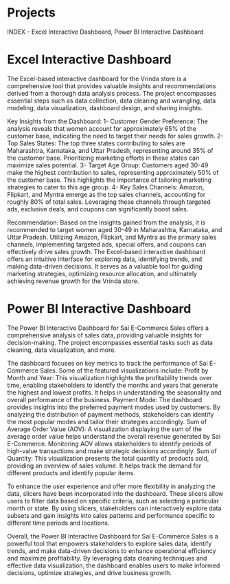 # Projects

INDEX -
Excel Interactive Dashboard,
Power BI Interactive Dashboard 



# Excel Interactive Dashboard

The Excel-based interactive dashboard for the Vrinda store is a comprehensive tool that provides valuable insights and recommendations derived from a thorough data analysis process. The project encompasses essential steps such as data collection, data cleaning and wrangling, data modeling, data visualization, dashboard design, and sharing insights.

Key Insights from the Dashboard:
1- Customer Gender Preference: The analysis reveals that women account for approximately 65% of the customer base, indicating the need to target their needs for sales growth.
2- Top Sales States: The top three states contributing to sales are Maharashtra, Karnataka, and Uttar Pradesh, representing around 35% of the customer base. Prioritizing marketing efforts in these states can maximize sales potential.
3- Target Age Group: Customers aged 30-49 make the highest contribution to sales, representing approximately 50% of the customer base. This highlights the importance of tailoring marketing strategies to cater to this age group.
4- Key Sales Channels: Amazon, Flipkart, and Myntra emerge as the top sales channels, accounting for roughly 80% of total sales. Leveraging these channels through targeted ads, exclusive deals, and coupons can significantly boost sales.

Recommendation:
Based on the insights gained from the analysis, it is recommended to target women aged 30-49 in Maharashtra, Karnataka, and Uttar Pradesh. Utilizing Amazon, Flipkart, and Myntra as the primary sales channels, implementing targeted ads, special offers, and coupons can effectively drive sales growth.
The Excel-based interactive dashboard offers an intuitive interface for exploring data, identifying trends, and making data-driven decisions. It serves as a valuable tool for guiding marketing strategies, optimizing resource allocation, and ultimately achieving revenue growth for the Vrinda store.



# Power BI Interactive Dashboard 

The Power BI Interactive Dashboard for Sai E-Commerce Sales offers a comprehensive analysis of sales data, providing valuable insights for decision-making. The project encompasses essential tasks such as data cleaning, data visualization, and more.

The dashboard focuses on key metrics to track the performance of Sai E-Commerce Sales. Some of the featured visualizations include:
Profit by Month and Year: This visualization highlights the profitability trends over time, enabling stakeholders to identify the months and years that generate the highest and lowest profits. It helps in understanding the seasonality and overall performance of the business.
Payment Mode: The dashboard provides insights into the preferred payment modes used by customers. By analyzing the distribution of payment methods, stakeholders can identify the most popular modes and tailor their strategies accordingly.
Sum of Average Order Value (AOV): A visualization displaying the sum of the average order value helps understand the overall revenue generated by Sai E-Commerce. Monitoring AOV allows stakeholders to identify periods of high-value transactions and make strategic decisions accordingly.
Sum of Quantity: This visualization presents the total quantity of products sold, providing an overview of sales volume. It helps track the demand for different products and identify popular items.

To enhance the user experience and offer more flexibility in analyzing the data, slicers have been incorporated into the dashboard. These slicers allow users to filter data based on specific criteria, such as selecting a particular month or state. By using slicers, stakeholders can interactively explore data subsets and gain insights into sales patterns and performance specific to different time periods and locations.

Overall, the Power BI Interactive Dashboard for Sai E-Commerce Sales is a powerful tool that empowers stakeholders to explore sales data, identify trends, and make data-driven decisions to enhance operational efficiency and maximize profitability.
By leveraging data cleaning techniques and effective data visualization, the dashboard enables users to make informed decisions, optimize strategies, and drive business growth.

